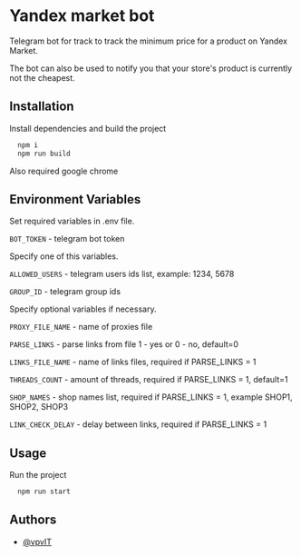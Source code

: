 
# Yandex market bot

Telegram bot for track to track the minimum price for a product on Yandex Market.

The bot can also be used to notify you that your store's product is currently not the cheapest.

## Installation

Install dependencies and build the project

```bash
  npm i
  npm run build

```

Also required google chrome
    
## Environment Variables

Set required variables in .env file.

`BOT_TOKEN` - telegram bot token

Specify one of this variables.

`ALLOWED_USERS` - telegram users ids list, example: 1234, 5678

`GROUP_ID` - telegram group ids

Specify optional variables if necessary.

`PROXY_FILE_NAME` - name of proxies file

`PARSE_LINKS` - parse links from file 1 - yes or 0 - no, default=0

`LINKS_FILE_NAME` - name of links files, required if PARSE_LINKS = 1

`THREADS_COUNT` - amount of threads, required if PARSE_LINKS = 1, default=1

`SHOP_NAMES` - shop names list, required if PARSE_LINKS = 1, example SHOP1, SHOP2, SHOP3

`LINK_CHECK_DELAY` - delay between links, required if PARSE_LINKS = 1



## Usage

Run the project
```bash
  npm run start

```
## Authors

- [@vpvIT](https://github.com/vpvIT)

